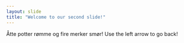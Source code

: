 ```yaml
---
layout: slide
title: "Welcome to our second slide!"
---
```

Åtte potter rømme og fire merker smør!
Use the left arrow to go back!
